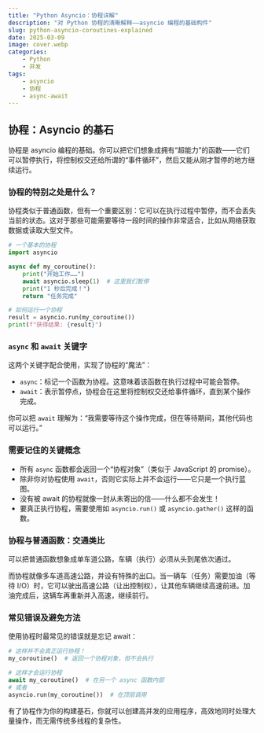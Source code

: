 ```yaml
---
title: "Python Asyncio：协程详解"
description: "对 Python 协程的清晰解释——asyncio 编程的基础构件"
slug: python-asyncio-coroutines-explained
date: 2025-03-09
image: cover.webp
categories:
    - Python
    - 并发
tags:
    - asyncio
    - 协程
    - async-await
---
```


## 协程：Asyncio 的基石

协程是 asyncio 编程的基础。你可以把它们想象成拥有“超能力”的函数——它们可以暂停执行，将控制权交还给所谓的“事件循环”，然后又能从刚才暂停的地方继续运行。

### 协程的特别之处是什么？

协程类似于普通函数，但有一个重要区别：它可以在执行过程中暂停，而不会丢失当前的状态。这对于那些可能需要等待一段时间的操作非常适合，比如从网络获取数据或读取大型文件。

```python
# 一个基本的协程
import asyncio

async def my_coroutine():
    print("开始工作……")
    await asyncio.sleep(1)  # 这里我们暂停
    print("1 秒后完成！")
    return "任务完成"

# 如何运行一个协程
result = asyncio.run(my_coroutine())
print(f"获得结果: {result}")
```

### `async` 和 `await` 关键字

这两个关键字配合使用，实现了协程的“魔法”：

- `async`：标记一个函数为协程。这意味着该函数在执行过程中可能会暂停。
- `await`：表示暂停点，协程会在这里将控制权交还给事件循环，直到某个操作完成。

你可以把 `await` 理解为：“我需要等待这个操作完成，但在等待期间，其他代码也可以运行。”

### 需要记住的关键概念

- 所有 `async` 函数都会返回一个“协程对象”（类似于 JavaScript 的 promise）。
- 除非你对协程使用 `await`，否则它实际上并不会运行——它只是一个执行蓝图。
- 没有被 await 的协程就像一封从未寄出的信——什么都不会发生！
- 要真正执行协程，需要使用如 `asyncio.run()` 或 `asyncio.gather()` 这样的函数。

### 协程与普通函数：交通类比

可以把普通函数想象成单车道公路，车辆（执行）必须从头到尾依次通过。

而协程就像多车道高速公路，并设有特殊的出口。当一辆车（任务）需要加油（等待 I/O）时，它可以驶出高速公路（让出控制权），让其他车辆继续高速前进。加油完成后，这辆车再重新并入高速，继续前行。

### 常见错误及避免方法

使用协程时最常见的错误就是忘记 await：

```python
# 这样并不会真正运行协程！
my_coroutine()  # 返回一个协程对象，但不会执行

# 这样才会运行协程
await my_coroutine()  # 在另一个 async 函数内部
# 或者
asyncio.run(my_coroutine())  # 在顶层调用
```

有了协程作为你的构建基石，你就可以创建高并发的应用程序，高效地同时处理大量操作，而无需传统多线程的复杂性。
